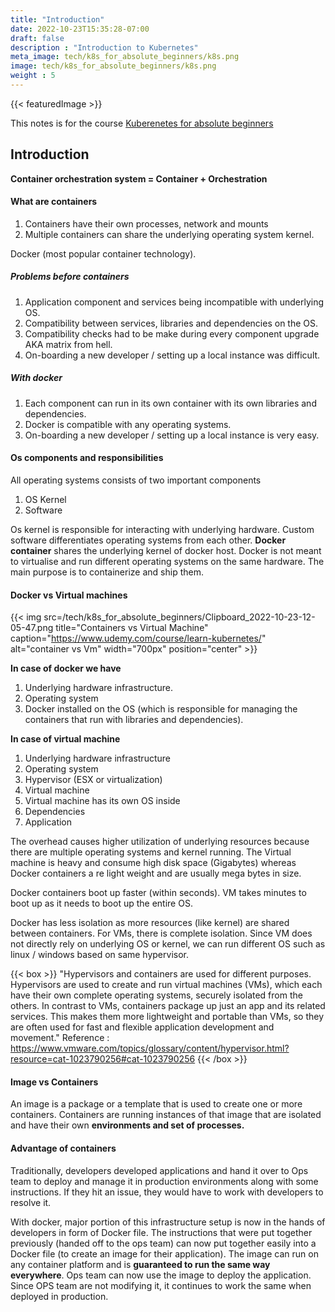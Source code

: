 ```yaml
---
title: "Introduction"
date: 2022-10-23T15:35:28-07:00
draft: false
description : "Introduction to Kubernetes"
meta_image: tech/k8s_for_absolute_beginners/k8s.png
image: tech/k8s_for_absolute_beginners/k8s.png
weight : 5
---
```


{{< featuredImage >}}

This notes is for the course [Kuberenetes for absolute beginners](https://www.udemy.com/course/learn-kubernetes/)

## Introduction

**Container orchestration system = Container + Orchestration**

#### What are containers

1) Containers have their own processes, network and mounts
2) Multiple containers can share the underlying operating system kernel.

Docker (most popular container technology).

##### Problems before containers
1) Application component and services being incompatible with underlying OS.
2) Compatibility between services, libraries and dependencies on the OS.
3) Compatibility checks had to be make during every component upgrade AKA matrix from hell.
4) On-boarding a new developer / setting up a local instance was difficult.

##### With docker
1) Each component can run in its own container with its own libraries and dependencies.
2) Docker is compatible with any operating systems. 
3) On-boarding a new developer / setting up a local instance is very easy.

#### Os components and responsibilities
All operating systems consists of two important components
1) OS Kernel
2) Software

Os kernel is responsible for interacting with underlying hardware. Custom software differentiates operating systems from each other. **Docker container** shares the underlying kernel of docker host. Docker is not meant to virtualise and run different operating systems on the same hardware. The main purpose is to containerize and ship them.
#### Docker vs Virtual machines

{{< img src=/tech/k8s_for_absolute_beginners/Clipboard_2022-10-23-12-05-47.png title="Containers vs Virtual Machine" caption="https://www.udemy.com/course/learn-kubernetes/" alt="container vs Vm" width="700px" position="center" >}}

**In case of docker we have**
1) Underlying hardware infrastructure.
2) Operating system
3) Docker installed on the OS (which is responsible for managing the containers that run with libraries and dependencies).

**In case of virtual machine**
1) Underlying hardware infrastructure
2) Operating system
3) Hypervisor (ESX or virtualization)
4) Virtual machine
5) Virtual machine has its own OS inside
6) Dependencies
7) Application

The overhead causes higher utilization of underlying resources because there are multiple operating systems and kernel running. The Virtual machine is heavy and consume high disk space (Gigabytes) whereas Docker containers a re light weight and are usually mega bytes in size. 

Docker containers boot up faster (within seconds). VM takes minutes to boot up as it needs to boot up the entire OS.

Docker has less isolation as more resources (like kernel) are shared between containers.
For VMs, there is complete isolation. Since VM does not directly rely on underlying OS or kernel, we can run different OS such as linux / windows based on same hypervisor.

{{< box >}}
"Hypervisors and containers are used for different purposes. Hypervisors are used to create and run virtual machines (VMs), which each have their own complete operating systems, securely isolated from the others. In contrast to VMs, containers package up just an app and its related services. This makes them more lightweight and portable than VMs, so they are often used for fast and flexible application development and movement." 
Reference : https://www.vmware.com/topics/glossary/content/hypervisor.html?resource=cat-1023790256#cat-1023790256
{{< /box >}}

#### Image vs Containers

An image is a package or a template that is used to create one or more containers.
Containers are running instances of that image that are isolated and have their own **environments and set of processes.**

#### Advantage of containers
Traditionally, developers developed applications and hand it over to Ops team to deploy and manage it in production environments along with some instructions. If they hit an issue, they would have to work with developers to resolve it.

With docker, major portion of this infrastructure setup is now in the hands of developers in form of Docker file. The instructions that were put together previously (handed off to the ops team) can now put together easily into a Docker file (to create an image for their application). The image can run on any container platform and is **guaranteed to run the same way everywhere**. Ops team can now use the image to deploy the application. Since OPS team are not modifying it, it continues to work the same when deployed in production.